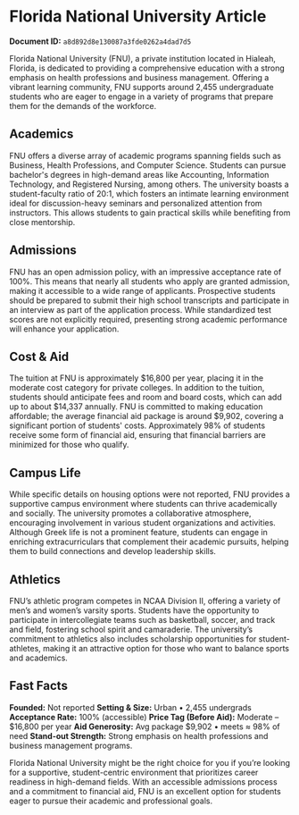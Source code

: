 # Florida National University Article

**Document ID:** `a8d892d8e130087a3fde0262a4dad7d5`

Florida National University (FNU), a private institution located in Hialeah, Florida, is dedicated to providing a comprehensive education with a strong emphasis on health professions and business management. Offering a vibrant learning community, FNU supports around 2,455 undergraduate students who are eager to engage in a variety of programs that prepare them for the demands of the workforce.

## Academics
FNU offers a diverse array of academic programs spanning fields such as Business, Health Professions, and Computer Science. Students can pursue bachelor's degrees in high-demand areas like Accounting, Information Technology, and Registered Nursing, among others. The university boasts a student-faculty ratio of 20:1, which fosters an intimate learning environment ideal for discussion-heavy seminars and personalized attention from instructors. This allows students to gain practical skills while benefiting from close mentorship.

## Admissions
FNU has an open admission policy, with an impressive acceptance rate of 100%. This means that nearly all students who apply are granted admission, making it accessible to a wide range of applicants. Prospective students should be prepared to submit their high school transcripts and participate in an interview as part of the application process. While standardized test scores are not explicitly required, presenting strong academic performance will enhance your application.

## Cost & Aid
The tuition at FNU is approximately $16,800 per year, placing it in the moderate cost category for private colleges. In addition to the tuition, students should anticipate fees and room and board costs, which can add up to about $14,337 annually. FNU is committed to making education affordable; the average financial aid package is around $9,902, covering a significant portion of students' costs. Approximately 98% of students receive some form of financial aid, ensuring that financial barriers are minimized for those who qualify.

## Campus Life
While specific details on housing options were not reported, FNU provides a supportive campus environment where students can thrive academically and socially. The university promotes a collaborative atmosphere, encouraging involvement in various student organizations and activities. Although Greek life is not a prominent feature, students can engage in enriching extracurriculars that complement their academic pursuits, helping them to build connections and develop leadership skills.

## Athletics
FNU’s athletic program competes in NCAA Division II, offering a variety of men’s and women’s varsity sports. Students have the opportunity to participate in intercollegiate teams such as basketball, soccer, and track and field, fostering school spirit and camaraderie. The university’s commitment to athletics also includes scholarship opportunities for student-athletes, making it an attractive option for those who want to balance sports and academics.

## Fast Facts
**Founded:** Not reported
**Setting & Size:** Urban • 2,455 undergrads
**Acceptance Rate:** 100% (accessible)
**Price Tag (Before Aid):** Moderate – $16,800 per year
**Aid Generosity:** Avg package $9,902 • meets ≈ 98% of need
**Stand-out Strength:** Strong emphasis on health professions and business management programs.

Florida National University might be the right choice for you if you’re looking for a supportive, student-centric environment that prioritizes career readiness in high-demand fields. With an accessible admissions process and a commitment to financial aid, FNU is an excellent option for students eager to pursue their academic and professional goals.
